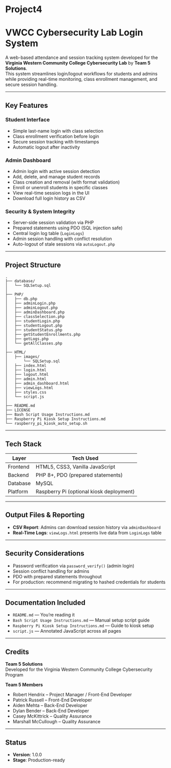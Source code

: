# Project4

# VWCC Cybersecurity Lab Login System

A web-based attendance and session tracking system developed for the **Virginia Western Community College Cybersecurity Lab** by **Team 5 Solutions**.  
This system streamlines login/logout workflows for students and admins while providing real-time monitoring, class enrollment management, and secure session handling.

---

## Key Features

### Student Interface
- Simple last-name login with class selection
- Class enrollment verification before login
- Secure session tracking with timestamps
- Automatic logout after inactivity

### Admin Dashboard
- Admin login with active session detection
- Add, delete, and manage student records
- Class creation and removal (with format validation)
- Enroll or unenroll students in specific classes
- View real-time session logs in the UI
- Download full login history as CSV

### Security & System Integrity
- Server-side session validation via PHP
- Prepared statements using PDO (SQL injection safe)
- Central login log table (`LoginLogs`)
- Admin session handling with conflict resolution
- Auto-logout of stale sessions via `autoLogout.php`

---

## Project Structure

```
.
├── database/
│   └── SQLSetup.sql
│
├── PHP/
│   ├── db.php
│   ├── adminLogin.php
│   ├── adminLogout.php
│   ├── adminDashboard.php
│   ├── classSelection.php
│   ├── studentLogin.php
│   ├── studentLogout.php
│   ├── studentStatus.php
│   ├── getStudentEnrollments.php
│   ├── getLogs.php
│   └── getAllClasses.php
│
├── HTML/
│   ├── images/
│       └── SQLSetup.sql
│   ├── index.html
│   ├── login.html
│   ├── logout.html
│   ├── admin.html
│   ├── admin_dashboard.html
│   ├── viewLogs.html
│   ├── styles.css
│   └── script.js
│
├── README.md
├── LICENSE
├── Bash Script Usage Instructions.md
├── Raspberry Pi Kiosk Setup Instructions.md
└── raspberry_pi_kiosk_auto_setup.sh
```

---

## Tech Stack

| Layer     | Tech Used                          |
|-----------|------------------------------------|
| Frontend  | HTML5, CSS3, Vanilla JavaScript    |
| Backend   | PHP 8+, PDO (prepared statements)  |
| Database  | MySQL                              |
| Platform  | Raspberry Pi (optional kiosk deployment) |

---

## Output Files & Reporting
- **CSV Report**: Admins can download session history via `adminDashboard`
- **Real-Time Logs**: `viewLogs.html` presents live data from `LoginLogs` table

---

## Security Considerations
- Password verification via `password_verify()` (admin login)
- Session conflict handling for admins
- PDO with prepared statements throughout
- For production: recommend migrating to hashed credentials for students

---

## Documentation Included
- `README.md` — You’re reading it
- `Bash Script Usage Instructions.md` — Manual setup script guide
- `Raspberry Pi Kiosk Setup Instructions.md` — Guide to kiosk setup
- `script.js` — Annotated JavaScript across all pages

---

## Credits
**Team 5 Solutions**  
Developed for the Virginia Western Community College Cybersecurity Program

**Team 5 Members**
- Robert Hendrix – Project Manager / Front-End Developer
- Patrick Russell – Front-End Developer
- Aiden Mehta – Back-End Developer
- Dylan Bender – Back-End Developer
- Casey McKittrick – Quality Assurance
- Marshall McCullough – Quality Assurance

---

## Status
- **Version**: 1.0.0  
- **Stage**: Production-ready







